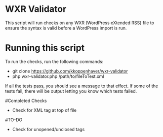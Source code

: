 # WXR Validator

This script will run checks on any WXR (WordPress eXtended RSS) file to ensure the syntax is valid before a WordPress import is run.

# Running this script
To run the checks, run the following commands:
  - git clone https://github.com/kkoppenhaver/wxr-validator
  - php wxr-validator.php /path/to/fileToTest.xml

If all the tests pass, you should see a message to that effect.  If some of the tests fail, there will be output letting you know which tests failed.

#Completed Checks
  - Check for XML tag at top of file

#TO-DO
  - Check for unopened/unclosed tags
